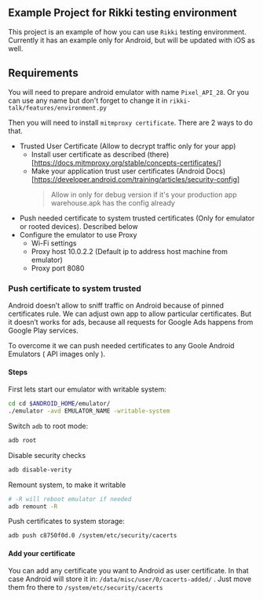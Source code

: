 ## Example Project for Rikki testing environment
This project is an example of how you can use `Rikki` testing environment.
Currently it has an example only for Android, but will be updated with iOS as well.


## Requirements

You will need to prepare android emulator with name `Pixel_API_28`. Or you can use any name but don't forget to change it in `rikki-talk/features/environment.py` 

Then you will need to install `mitmproxy certificate`. There are 2 ways to do that.

 - Trusted User Certificate (Allow to decrypt traffic only for your app)
    - Install user certificate  as described (there)[https://docs.mitmproxy.org/stable/concepts-certificates/]
    - Make your application trust user certificates (Android Docs)[https://developer.android.com/training/articles/security-config]
        >  Allow in only for debug version if it's your production app
        > warehouse.apk has the config already
 - Push needed certificate to system trusted certificates (Only for emulator or rooted devices). Described below
 - Configure the emulator to use Proxy
    - Wi-Fi settings
    - Proxy host 10.0.2.2 (Default ip to address host machine from emulator)
    - Proxy port 8080       

### Push certificate to system trusted

Android doesn’t allow to sniff traffic on Android because of pinned certificates rule. We can adjust own app to allow particular certificates. But it doesn’t works for ads, because all requests for Google Ads happens from Google Play services.

To overcome it we can push needed certificates to any Goole Android Emulators ( API images only ).

#### Steps

First lets start our emulator with writable system:

```bash
cd cd $ANDROID_HOME/emulator/
./emulator -avd EMULATOR_NAME -writable-system
```

Switch `adb` to root mode:

```bash
adb root
```

Disable security checks

```bash
adb disable-verity
```

Remount system, to make it writable

```bash
# -R will reboot emulator if needed
adb remount -R
```

Push certificates to system storage:

```bash
adb push c8750f0d.0 /system/etc/security/cacerts
```

#### Add your certificate 

You can add any certificate you want to Android as user certificate. In that case Android will store it in: `/data/misc/user/0/cacerts-added/` . Just move them fro there to `/system/etc/security/cacerts`
